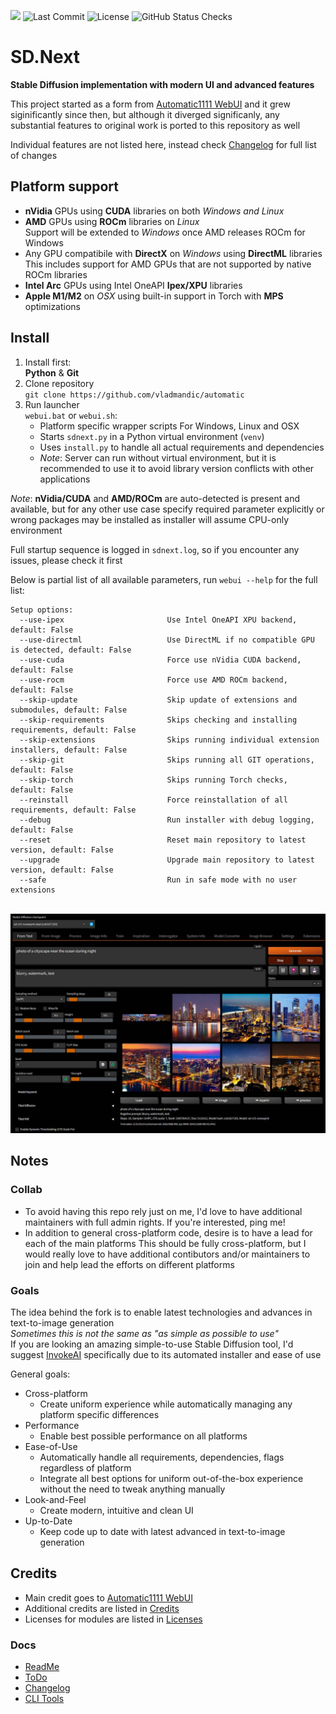 [![](https://img.shields.io/static/v1?label=Sponsor&message=%E2%9D%A4&logo=GitHub&color=%23fe8e86)](https://github.com/sponsors/vladmandic)
![Last Commit](https://img.shields.io/github/last-commit/vladmandic/automatic?style=flat-square&svg=true)
![License](https://img.shields.io/github/license/vladmandic/automatic?style=flat-square&svg=true)
![GitHub Status Checks](https://img.shields.io/github/checks-status/vladmandic/automatic/main?style=flat-square&svg=true)


# SD.Next

**Stable Diffusion implementation with modern UI and advanced features**

This project started as a form from [Automatic1111 WebUI](https://github.com/AUTOMATIC1111/stable-diffusion-webui/) and it grew siginificantly since then, but although it diverged significanly, any substantial features to original work is ported to this repository as well

Individual features are not listed here, instead check [Changelog](CHANGELOG.md) for full list of changes

## Platform support

- **nVidia** GPUs using **CUDA** libraries on both *Windows and Linux*
- **AMD** GPUs using **ROCm** libraries on *Linux*  
  Support will be extended to *Windows* once AMD releases ROCm for Windows
- Any GPU compatibile with **DirectX** on *Windows* using **DirectML** libraries  
  This includes support for AMD GPUs that are not supported by native ROCm libraries
- **Intel Arc** GPUs using Intel OneAPI **Ipex/XPU** libraries  
- **Apple M1/M2** on *OSX* using built-in support in Torch with **MPS** optimizations

## Install

1. Install first:  
**Python** & **Git**  
2. Clone repository  
`git clone https://github.com/vladmandic/automatic`
3. Run launcher  
  `webui.bat` or `webui.sh`:  
    - Platform specific wrapper scripts For Windows, Linux and OSX  
    - Starts `sdnext.py` in a Python virtual environment (`venv`)  
    - Uses `install.py` to handle all actual requirements and dependencies  
    - *Note*: Server can run without virtual environment, but it is recommended to use it to avoid library version conflicts with other applications  

*Note*: **nVidia/CUDA** and **AMD/ROCm** are auto-detected is present and available, but for any other use case specify required parameter explicitly or wrong packages may be installed as installer will assume CPU-only environment

Full startup sequence is logged in `sdnext.log`, so if you encounter any issues, please check it first  

Below is partial list of all available parameters, run `webui --help` for the full list:

    Setup options:
      --use-ipex                       Use Intel OneAPI XPU backend, default: False
      --use-directml                   Use DirectML if no compatible GPU is detected, default: False
      --use-cuda                       Force use nVidia CUDA backend, default: False
      --use-rocm                       Force use AMD ROCm backend, default: False
      --skip-update                    Skip update of extensions and submodules, default: False
      --skip-requirements              Skips checking and installing requirements, default: False
      --skip-extensions                Skips running individual extension installers, default: False
      --skip-git                       Skips running all GIT operations, default: False
      --skip-torch                     Skips running Torch checks, default: False
      --reinstall                      Force reinstallation of all requirements, default: False
      --debug                          Run installer with debug logging, default: False
      --reset                          Reset main repository to latest version, default: False
      --upgrade                        Upgrade main repository to latest version, default: False
      --safe                           Run in safe mode with no user extensions

<br>![screenshot](html/black-orange.jpg)<br>

## Notes

### **Collab**

- To avoid having this repo rely just on me, I'd love to have additional maintainers with full admin rights. If you're interested, ping me!  
- In addition to general cross-platform code, desire is to have a lead for each of the main platforms
This should be fully cross-platform, but I would really love to have additional contibutors and/or maintainers to join and help lead the efforts on different platforms  

### **Goals**

The idea behind the fork is to enable latest technologies and advances in text-to-image generation  
*Sometimes this is not the same as "as simple as possible to use"*  
If you are looking an amazing simple-to-use Stable Diffusion tool, I'd suggest [InvokeAI](https://invoke-ai.github.io/InvokeAI/) specifically due to its automated installer and ease of use  

General goals:

- Cross-platform
  - Create uniform experience while automatically managing any platform specific differences
- Performance
  - Enable best possible performance on all platforms
- Ease-of-Use
  - Automatically handle all requirements, dependencies, flags regardless of platform
  - Integrate all best options for uniform out-of-the-box experience without the need to tweak anything manually
- Look-and-Feel
  - Create modern, intuitive and clean UI
- Up-to-Date
  - Keep code up to date with latest advanced in text-to-image generation

## Credits

- Main credit goes to [Automatic1111 WebUI](https://github.com/AUTOMATIC1111/stable-diffusion-webui)
- Additional credits are listed in [Credits](https://github.com/AUTOMATIC1111/stable-diffusion-webui/#credits)
- Licenses for modules are listed in [Licenses](html/licenses.html)

### **Docs**

- [ReadMe](README.md)
- [ToDo](TODO.md)  
- [Changelog](CHANGELOG.md)
- [CLI Tools](cli/README.md)

<br>
